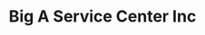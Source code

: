 ---
title: "Big A Service Center Inc"
url: /roselle-park/big-a-service-center-inc/
shop: car repair
---
